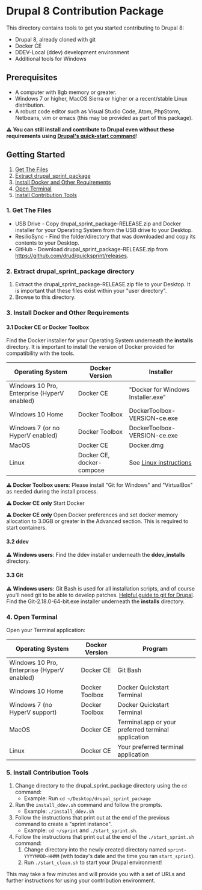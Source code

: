 # Drupal 8 Contribution Package

This directory contains tools to get you started contributing to Drupal 8:

* Drupal 8, already cloned with git
* Docker CE
* DDEV-Local (ddev) development environment
* Additional tools for Windows

## Prerequisites

* A computer with 8gb memory or greater.
* Windows 7 or higher, MacOS Sierra or higher or a recent/stable Linux distribution.
* A robust code editor such as Visual Studio Code, Atom, PhpStorm, Netbeans, vim or emacs (this may be provided as part of this package).

**⚠️ You can still install and contribute to Drupal even without these requirements using [Drupal's quick-start command](https://www.drupal.org/docs/8/install/quick-start-launch-a-local-demo-version-of-drupal-8-using-4-brief-steps)**!

## Getting Started

1. [Get The Files](#get-the-files)
2. [Extract drupal_sprint_package](#extract-files)
3. [Install Docker and Other Requirements](#install)
4. [Open Terminal](#open-terminal)
5. [Install Contribution Tools](#install-tools)

<a name="get-the-files"></a>
### 1. Get The Files

* USB Drive - Copy drupal_sprint_package-RELEASE.zip and Docker installer for your Operating System from the USB drive to your Desktop.
* ResilioSync - Find the folder/directory that was downloaded and copy its contents to your Desktop.
* GitHub - Download drupal_sprint_package-RELEASE.zip from https://github.com/drud/quicksprint/releases.

<a name="extract-files"></a>
### 2. Extract drupal_sprint_package directory

1. Extract the drupal_sprint_package-RELEASE.zip file to your Desktop. It is important that these files exist within your "user directory".
2. Browse to this directory.

<a name="install"></a>
### 3. Install Docker and Other Requirements

#### 3.1 Docker CE or Docker Toolbox

Find the Docker installer for your Operating System underneath the **installs** directory. It is important to install the version of Docker provided for compatibility with the tools.

 Operating System | Docker Version | Installer
 ---------------- | -------------- | -----------------
 Windows 10 Pro, Enterprise (HyperV enabled) | Docker CE | "Docker for Windows Installer.exe"
 Windows 10 Home | Docker Toolbox | DockerToolbox-VERSION-ce.exe
 Windows 7 (or no HyperV enabled)| Docker Toolbox | DockerToolbox-VERSION-ce.exe
 MacOS | Docker CE | Docker.dmg
 Linux | Docker CE, docker-compose | See [Linux instructions](https://docs.docker.com/install/#docker-ce)

**⚠️ Docker Toolbox users**: Please install "Git for Windows" and "VirtualBox" as needed during the install process.

**⚠️ Docker CE only** Start Docker

**⚠️ Docker CE only** Open Docker preferences and set docker memory allocation to 3.0GB or greater in the Advanced section. This is required to start containers.

#### 3.2 ddev

**⚠️ Windows users**: Find the ddev installer underneath the **ddev_installs** directory.

#### 3.3 Git

**⚠️ Windows users**:  Git Bash is used for all installation scripts, and of course you'll need git to be able to develop patches. [Helpful guide to git for Drupal](https://www.drupal.org/documentation/git). Find the Git-2.18.0-64-bit.exe installer underneath the **installs** directory.

<a name="open-terminal"></a>
### 4. Open Terminal

Open your Terminal application:

Operating System | Docker Version | Program
---------------- | -------------- | ----------------
Windows 10 Pro, Enterprise (HyperV enabled) | Docker CE | Git Bash
Windows 10 Home | Docker Toolbox | Docker Quickstart Terminal
Windows 7 (no HyperV support) | Docker Toolbox | Docker Quickstart Terminal
MacOS | Docker CE | Terminal.app or your preferred terminal application
Linux | Docker CE | Your preferred terminal application

<a name="install-tools"></a>
### 5. Install Contribution Tools

1. Change directory to the drupal_sprint_package directory using the `cd` command:
   * Example: Run `cd ~/Desktop/drupal_sprint_package`
2. Run the `install_ddev.sh` command and follow the prompts.
   * Example: `./install_ddev.sh`
3. Follow the instructions that print out at the end of the previous command to create a "sprint instance".
   * Example: `cd ~/sprint` and `./start_sprint.sh`.
4. Follow the instructions that print out at the end of the `./start_sprint.sh` command:
   1. Change directory into the newly created directory named `sprint-YYYYMMDD-HHMM` (with today's date and the time you ran `start_sprint`).
   2. Run `./start_clean.sh` to start your Drupal environment!

This may take a few minutes and will provide you with a set of URLs and further instructions for using your contribution environment.
